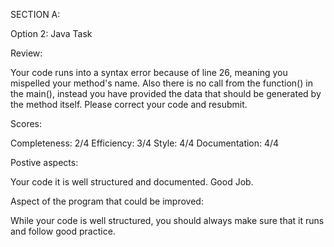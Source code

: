 
SECTION A:

Option 2: Java Task

Review:

Your code runs into a syntax error because of line 26, meaning you mispelled your method's name. Also there is no call from the function() in the main(), instead you have provided the data that should be generated by the method itself. Please correct your code and resubmit.

Scores: 

Completeness: 2/4
Efficiency: 3/4
Style: 4/4
Documentation: 4/4

Postive aspects:

Your code it is well structured and documented. Good Job.

Aspect of the program that could be improved:

While your code is well structured, you should always make sure that it runs and follow good practice.
